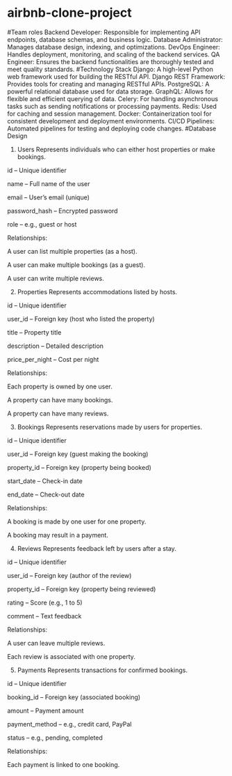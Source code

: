 # airbnb-clone-project
#Team roles
Backend Developer: Responsible for implementing API endpoints, database schemas, and business logic.
Database Administrator: Manages database design, indexing, and optimizations.
DevOps Engineer: Handles deployment, monitoring, and scaling of the backend services.
QA Engineer: Ensures the backend functionalities are thoroughly tested and meet quality standards.
#Technology Stack
Django: A high-level Python web framework used for building the RESTful API.
Django REST Framework: Provides tools for creating and managing RESTful APIs.
PostgreSQL: A powerful relational database used for data storage.
GraphQL: Allows for flexible and efficient querying of data.
Celery: For handling asynchronous tasks such as sending notifications or processing payments.
Redis: Used for caching and session management.
Docker: Containerization tool for consistent development and deployment environments.
CI/CD Pipelines: Automated pipelines for testing and deploying code changes.
#Database Design
1. Users
Represents individuals who can either host properties or make bookings.

id – Unique identifier

name – Full name of the user

email – User’s email (unique)

password_hash – Encrypted password

role – e.g., guest or host

 Relationships:

A user can list multiple properties (as a host).

A user can make multiple bookings (as a guest).

A user can write multiple reviews.

2. Properties
Represents accommodations listed by hosts.

id – Unique identifier

user_id – Foreign key (host who listed the property)

title – Property title

description – Detailed description

price_per_night – Cost per night

 Relationships:

Each property is owned by one user.

A property can have many bookings.

A property can have many reviews.

3. Bookings
Represents reservations made by users for properties.

id – Unique identifier

user_id – Foreign key (guest making the booking)

property_id – Foreign key (property being booked)

start_date – Check-in date

end_date – Check-out date

 Relationships:

A booking is made by one user for one property.

A booking may result in a payment.

4. Reviews
Represents feedback left by users after a stay.

id – Unique identifier

user_id – Foreign key (author of the review)

property_id – Foreign key (property being reviewed)

rating – Score (e.g., 1 to 5)

comment – Text feedback

 Relationships:

A user can leave multiple reviews.

Each review is associated with one property.

5. Payments
Represents transactions for confirmed bookings.

id – Unique identifier

booking_id – Foreign key (associated booking)

amount – Payment amount

payment_method – e.g., credit card, PayPal

status – e.g., pending, completed

 Relationships:

Each payment is linked to one booking.

